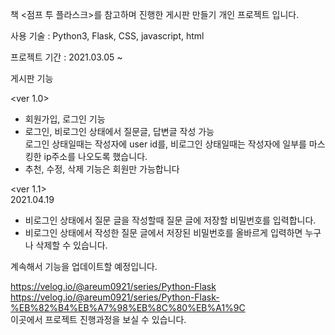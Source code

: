 책 <점프 투 플라스크>를 참고하며 진행한 게시판 만들기 개인 프로젝트 입니다.<br>

사용 기술 : Python3, Flask, CSS, javascript, html <br>

프로젝트 기간 : 2021.03.05 ~ <br>

게시판 기능 

<ver 1.0> <br>

- 회원가입, 로그인 기능 <br>
- 로그인, 비로그인 상태에서 질문글, 답변글 작성 가능<br>
  로그인 상태일때는 작성자에 user id를, 비로그인 상태일때는 작성자에 일부를 마스킹한 ip주소를 나오도록 했습니다.<br>
- 추천, 수정, 삭제 기능은 회원만 가능합니다

<ver 1.1> <br> 2021.04.19

- 비로그인 상태에서 질문 글을 작성할때 질문 글에 저장할 비밀번호를 입력합니다.
- 비로그인 상태에서 작성한 질문 글에서 저장된 비밀번호를 올바르게 입력하면 누구나 삭제할 수 있습니다.

계속해서 기능을 업데이트할 예정입니다.<br>

https://velog.io/@areum0921/series/Python-Flask <br>
https://velog.io/@areum0921/series/Python-Flask-%EB%82%B4%EB%A7%98%EB%8C%80%EB%A1%9C <br>
이곳에서 프로젝트 진행과정을 보실 수 있습니다. <br>
